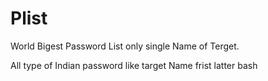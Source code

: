 # Plist

World Bigest Password List only single Name of Terget.

All type of Indian password like target Name frist latter bash
